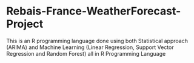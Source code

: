 # Rebais-France-WeatherForecast-Project
This is an R programming language done using both Statistical approach (ARIMA) and Machine Learning (Linear Regression, Support Vector Regression and Random Forest) all in R Programming Language
